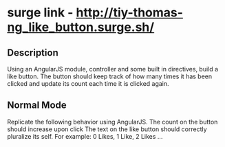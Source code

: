 # surge link - http://tiy-thomas-ng_like_button.surge.sh/

## Description

Using an AngularJS module, controller and some built in directives, build a like button. The button should keep track of how many times it has been clicked and update its count each time it is clicked again.

## Normal Mode

Replicate the following behavior using AngularJS.
The count on the button should increase upon click
The text on the like button should correctly pluralize its self.
For example: 0 Likes, 1 Like, 2 Likes ...
